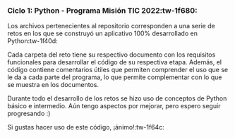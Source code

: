 ### Ciclo 1:  Python - Programa Misión TIC 2022:tw-1f680:

Los archivos pertenecientes al repositorio corresponden a una serie de retos en los que se construyó un aplicativo 100% desarrollado en Python:tw-1f40d:

Cada carpeta del reto tiene su respectivo documento con los requisitos funcionales para desarrollar el código de su respectiva etapa. Además, el código contiene comentarios útiles que permiten comprender el uso que se le da a cada parte del programa, lo que permite complementar con lo que se muestra en los documentos.

Durante todo el desarrollo de los retos se hizo uso de conceptos de Python básico e intermedio. Aún tengo aspectos por mejorar, pero espero seguir progresando :)

Si gustas hacer uso de este código, ¡ánimo!:tw-1f64c:
